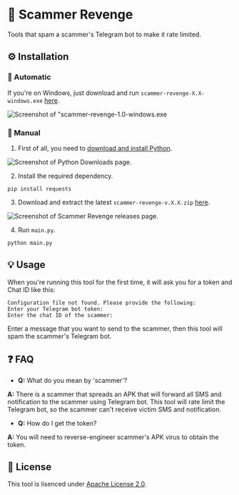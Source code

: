 
# 👿 Scammer Revenge

Tools that spam a scammer's Telegram bot to make it rate limited.

## ⚙️ Installation

### 🤖 Automatic

If you're on Windows, just download and run `scammer-revenge-X.X-windows.exe` [here](https://github.com/Fluntyy/scammer-revenge/releases/latest).

![Screenshot of "scammer-revenge-1.0-windows.exe](https://github.com/Fluntyy/scammer-revenge/assets/106996695/99975e6c-f4f3-44de-a2c1-67737439ce17)

### 🦽 Manual

1. First of all, you need to [download and install Python](https://python.org/downloads).

![Screenshot of Python Downloads page.](https://github.com/Fluntyy/scammer-revenge/assets/106996695/2f118958-ba70-4198-8af8-acfcf4acba15)

2. Install the required dependency.
```
pip install requests
```

3. Download and extract the latest `scammer-revenge-v.X.X.zip` [here](https://github.com/Fluntyy/scammer-revenge/releases/latest).

![Screenshot of Scammer Revenge releases page.](https://github.com/Fluntyy/scammer-revenge/assets/106996695/10c37635-880d-466f-8941-e5f1c8aad273)

4. Run `main.py`.
```
python main.py
```

## 💡 Usage
When you're running this tool for the first time, it will ask you for a token and Chat ID like this:
```
Configuration file not found. Please provide the following:
Enter your Telegram bot token:
Enter the chat ID of the scammer: 
```

Enter a message that you want to send to the scammer, then this tool will spam the scammer's Telegram bot.

## ❓ FAQ

* **Q:** What do you mean by 'scammer'?
  
**A:** There is a scammer that spreads an APK that will forward all SMS and notification to the scammer using Telegram bot. This tool will rate limit the Telegram bot, so the scammer can't receive victim SMS and notification.

* **Q:** How do I get the token?
  
**A:** You will need to reverse-engineer scammer's APK virus to obtain the token.

## 📄 License

This tool is lisenced under [Apache License 2.0](https://choosealicense.com/licenses/apache-2.0/).

